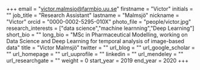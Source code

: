+++ 
email = "victor.malmsjo@farmbio.uu.se" 
firstname = "Victor" 
initials = "" 
job_title = "Research Assistant" 
lastname = "Malmsjö" 
nickname = "Victor" 
orcid = "0000-0002-5295-010X" 
photo_file = "people/victor.jpg" 
research_interests = ["data science","machine learnning","Deep Learning"] 
short_bio = "" 
long_bio = "MSc in Pharmaceutical Modelling, working on Data Science and Deep Learning for temporal analysis of image-based data" 
title = "Victor Malmsjö" 
twitter = "" 
url_blog = "" 
url_google_scholar = "" 
url_homepage = "" 
url_uuprofile = "" 
linkedin = "" 
url_mendeley = "" 
url_researchgate = "" 
weight = 0 
start_year = 2019
end_year = 2020
+++
